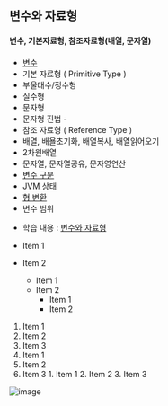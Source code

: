 ## 변수와 자료형
#### 변수, 기본자료형, 참조자료형(배열, 문자열)
- [변수](https://github.com/hyomee/JAVA_EDU/blob/main/Variable/src/com/javavariable/DeclaredVariable.java)
- 기본 자료형 ( Primitive Type )
 - 부울대수/정수형
 - 실수형
 - 문자형
 - 문자형 진법 - 
- 참조 자료형 ( Reference Type )
 - 배열, 배욜초기화, 배열복사, 배열읽어오기
 - 2차원배열
 - 문자열, 문자열공유, 문자영연산
- [변수 구분](https://github.com/hyomee/JAVA_EDU/blob/main/Variable/src/com/javavariable/InitVariable.java)
- [JVM 상태](https://github.com/hyomee/JAVA_EDU/blob/main/Variable/src/com/javavariable/JvmVariableCycle.java)
- [형 변환](https://github.com/hyomee/JAVA_EDU/blob/main/Variable/src/com/javavariable/TypeCasting.java)
- 변수 범위

* 학습 내용 : [변수와 자료형](https://github.com/hyomee/JAVA_EDU/blob/main/Variable/JAVA_변수자료형.pdf)

* Item 1
* Item 2
  * Item 1
  * Item 2
    * Item 1
    * Item 2
 1. Item 1
 2. Item 2
 3. Item 3
   1. Item 1
   2. Item 2
   3. Item 3
     1. Item 1
     2. Item 2
     3. Item 3

![image](https://user-images.githubusercontent.com/11780795/151712351-b07c64c5-c0d4-43af-88bd-7d655efc0f95.png)
